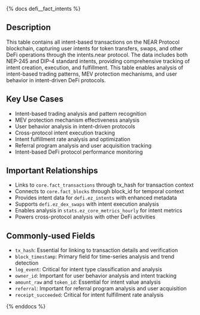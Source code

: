 {% docs defi__fact_intents %}

## Description
This table contains all intent-based transactions on the NEAR Protocol blockchain, capturing user intents for token transfers, swaps, and other DeFi operations through the intents.near protocol. The data includes both NEP-245 and DIP-4 standard intents, providing comprehensive tracking of intent creation, execution, and fulfillment. This table enables analysis of intent-based trading patterns, MEV protection mechanisms, and user behavior in intent-driven DeFi protocols.

## Key Use Cases
- Intent-based trading analysis and pattern recognition
- MEV protection mechanism effectiveness analysis
- User behavior analysis in intent-driven protocols
- Cross-protocol intent execution tracking
- Intent fulfillment rate analysis and optimization
- Referral program analysis and user acquisition tracking
- Intent-based DeFi protocol performance monitoring

## Important Relationships
- Links to `core.fact_transactions` through tx_hash for transaction context
- Connects to `core.fact_blocks` through block_id for temporal context
- Provides intent data for `defi.ez_intents` with enhanced metadata
- Supports `defi.ez_dex_swaps` with intent execution analysis
- Enables analysis in `stats.ez_core_metrics_hourly` for intent metrics
- Powers cross-protocol analysis with other DeFi activities

## Commonly-used Fields
- `tx_hash`: Essential for linking to transaction details and verification
- `block_timestamp`: Primary field for time-series analysis and trend detection
- `log_event`: Critical for intent type classification and analysis
- `owner_id`: Important for user behavior analysis and intent tracking
- `amount_raw` and `token_id`: Essential for intent value analysis
- `referral`: Important for referral program analysis and user acquisition
- `receipt_succeeded`: Critical for intent fulfillment rate analysis

{% enddocs %} 